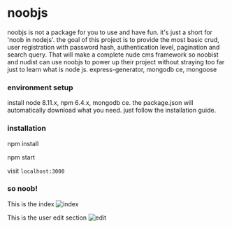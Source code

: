 ﻿# noobjs
 noobjs is not a package for you to use and have fun. it's just a short for 'noob in nodejs'. the goal of this project is to provide the most basic crud, user registration with password hash, authentication level, pagination and search query. That will make a complete nude cms framework so noobist and nudist can use noobjs to power up their project without straying too far just to learn what is node js. express-generator, mongodb ce, mongoose
 
 ### environment setup
 install node 8.11.x, npm 6.4.x, mongodb ce. the package.json will automatically download what you need. just follow the installation guide.
 
 ### installation
npm install

npm start

visit ```localhost:3000```

### so noob!

This is the index
![index](https://i.imgur.com/gfLCYe1.jpg)


This is the user edit section
![edit](https://i.imgur.com/41t7ttm.jpg)
